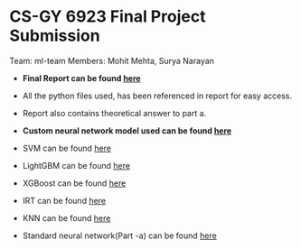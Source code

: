 # CS-GY 6923 Final Project Submission

Team: ml-team
Members: Mohit Mehta, Surya Narayan

- **Final Report can be found [here](https://github.com/surya248/MLproject/blob/main/Report.pdf)**

- All the python files used, has been referenced in report for easy access.
- Report also contains theoretical answer to part a.

- **Custom neural network model used can be found [here](https://github.com/surya248/MLproject/blob/main/part_a/nn_custom.py)**
- SVM can be found [here](https://github.com/surya248/MLproject/blob/main/part_a/svm.py)
- LightGBM can be found [here](https://github.com/surya248/MLproject/blob/main/part_a/LightGBM.py)
- XGBoost can be found [here](https://github.com/surya248/MLproject/blob/main/part_a/XGBoost.py)
- IRT can be found [here](https://github.com/surya248/MLproject/blob/main/part_a/item_response.py)
- KNN can be found [here](https://github.com/surya248/MLproject/blob/main/part_a/knn.py)
- Standard neural network(Part -a) can be found [here](https://github.com/surya248/MLproject/blob/main/part_a/neural_network.py)
